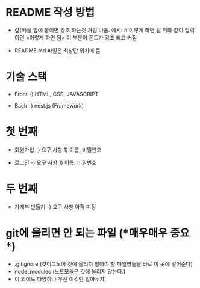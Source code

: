 # README 작성 방법

- 샾(#)을 앞에 붙이면 강조 하는것 처럼 나옴.
  예시: # 이렇게 하면 됨
  위와 같이 입력 하면 <이렇게 하면 됨> 이 부분이 폰트가 강조 되고 커짐

- README.md 파일은 최상단 위치에 둠

# 기술 스택

- Front
  -) HTML, CSS, JAVASCRIPT

- Back
  -) nest.js (Framework)

# 첫 번째

- 회원가입
  -) 요구 사항 1) 이름, 비밀번호

- 로그인
  -) 요구 사항 1) 이름, 비밀번호

# 두 번째

- 가게부 만들기
  -) 요구 사항 아직 미정

# git에 올리면 안 되는 파일 (**\***매우매우 중요**\***)

- .gitignore (깃이그노어 깃에 올리지 말아야 할 파일명들을 바로 이 곳에 넣어준다)
- node_modules (노드모듈은 깃에 올리지 않는다.)
- 이 외에도 다양하나 우선 이것만 알아두자.
